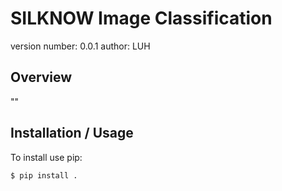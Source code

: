 SILKNOW Image Classification
===============================

version number: 0.0.1
author: LUH

Overview
--------

""

Installation / Usage
--------------------

To install use pip:

    $ pip install .
